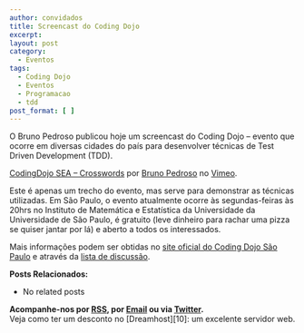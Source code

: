 ```yaml
---
author: convidados
title: Screencast do Coding Dojo
excerpt:
layout: post
category:
  - Eventos
tags:
  - Coding Dojo
  - Eventos
  - Programacao
  - tdd
post_format: [ ]
---
```

O Bruno Pedroso publicou hoje um screencast do Coding Dojo – evento que ocorre em diversas cidades do país para desenvolver técnicas de Test Driven Development (TDD). 

  
[CodingDojo SEA – Crosswords][1] por [Bruno Pedroso][2] no [Vimeo][3]. 

Este é apenas um trecho do evento, mas serve para demonstrar as técnicas utilizadas. Em São Paulo, o evento atualmente ocorre às segundas-feiras às 20hrs no Instituto de Matemática e Estatística da Universidade da Universidade de São Paulo, é gratuito (leve dinheiro para rachar uma pizza se quiser jantar por lá) e aberto a todos os interessados. 

Mais informações podem ser obtidas no [site oficial do Coding Dojo São Paulo][4] e através da [lista de discussão][5]. 

**Posts Relacionados:** 
*   No related posts









**Acompanhe-nos por [ RSS][7], por [Email][8] ou via [Twitter][9].**  
Veja como ter um desconto no [Dreamhost][10]: um excelente servidor web.

 [1]: http://vimeo.com/3040507
 [2]: http://vimeo.com/user1241366
 [3]: http://vimeo.com
 [4]: http://www.dojosp.org/ "site oficial"
 [5]: http://groups.google.com/group/dojo_sp "lista de discussão"
 [6]: https://twitter.com/share
 [7]: http://feeds.feedburner.com/VidaGeek
 [8]: http://feedburner.google.com/fb/a/mailverify?uri=VidaGeek&loc=pt_BR
 [9]: http://twitter.com/blogvidageek

